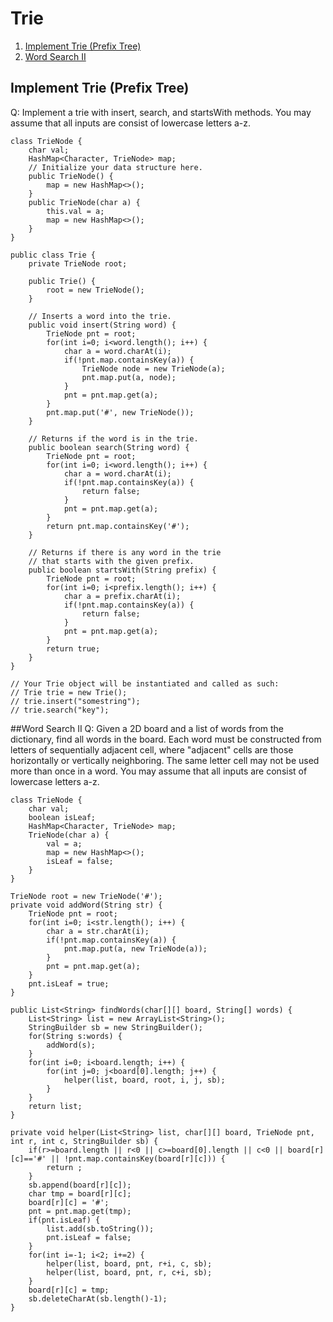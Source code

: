 # Trie

1. [Implement Trie (Prefix Tree)](#implement-trie-prefix-tree)
2. [Word Search II](#word-search-ii)

## Implement Trie (Prefix Tree)
Q: Implement a trie with insert, search, and startsWith methods. You may assume that all inputs are consist of lowercase letters a-z.   
```
class TrieNode {
    char val;
    HashMap<Character, TrieNode> map;
    // Initialize your data structure here.
    public TrieNode() {
        map = new HashMap<>();
    }
    public TrieNode(char a) {
        this.val = a;
        map = new HashMap<>();
    }
}

public class Trie {
    private TrieNode root;

    public Trie() {
        root = new TrieNode();
    }

    // Inserts a word into the trie.
    public void insert(String word) {
        TrieNode pnt = root;
        for(int i=0; i<word.length(); i++) {
            char a = word.charAt(i);
            if(!pnt.map.containsKey(a)) {
                TrieNode node = new TrieNode(a);
                pnt.map.put(a, node);
            }
            pnt = pnt.map.get(a);
        }
        pnt.map.put('#', new TrieNode());
    }

    // Returns if the word is in the trie.
    public boolean search(String word) {
        TrieNode pnt = root;
        for(int i=0; i<word.length(); i++) {
            char a = word.charAt(i);
            if(!pnt.map.containsKey(a)) {
                return false;
            }
            pnt = pnt.map.get(a);
        }
        return pnt.map.containsKey('#');
    }

    // Returns if there is any word in the trie
    // that starts with the given prefix.
    public boolean startsWith(String prefix) {
        TrieNode pnt = root;
        for(int i=0; i<prefix.length(); i++) {
            char a = prefix.charAt(i);
            if(!pnt.map.containsKey(a)) {
                return false;
            }
            pnt = pnt.map.get(a);
        }
        return true;
    }
}

// Your Trie object will be instantiated and called as such:
// Trie trie = new Trie();
// trie.insert("somestring");
// trie.search("key");
```

##Word Search II
Q: Given a 2D board and a list of words from the dictionary, find all words in the board. Each word must be constructed from letters of sequentially adjacent cell, where "adjacent" cells are those horizontally or vertically neighboring. The same letter cell may not be used more than once in a word. You may assume that all inputs are consist of lowercase letters a-z.   
```
class TrieNode {
    char val;
    boolean isLeaf;
    HashMap<Character, TrieNode> map;
    TrieNode(char a) {
        val = a;
        map = new HashMap<>();
        isLeaf = false;
    }
}

TrieNode root = new TrieNode('#');
private void addWord(String str) {
    TrieNode pnt = root;
    for(int i=0; i<str.length(); i++) {
        char a = str.charAt(i);
        if(!pnt.map.containsKey(a)) {
            pnt.map.put(a, new TrieNode(a));
        }
        pnt = pnt.map.get(a);
    }
    pnt.isLeaf = true;
}

public List<String> findWords(char[][] board, String[] words) {
    List<String> list = new ArrayList<String>();
    StringBuilder sb = new StringBuilder();
    for(String s:words) {
        addWord(s);
    }
    for(int i=0; i<board.length; i++) {
        for(int j=0; j<board[0].length; j++) {
            helper(list, board, root, i, j, sb);
        }
    }
    return list;
}

private void helper(List<String> list, char[][] board, TrieNode pnt, int r, int c, StringBuilder sb) {
    if(r>=board.length || r<0 || c>=board[0].length || c<0 || board[r][c]=='#' || !pnt.map.containsKey(board[r][c])) {
        return ;
    }
    sb.append(board[r][c]);
    char tmp = board[r][c];
    board[r][c] = '#';
    pnt = pnt.map.get(tmp);
    if(pnt.isLeaf) {
        list.add(sb.toString());
        pnt.isLeaf = false;
    }
    for(int i=-1; i<2; i+=2) {
        helper(list, board, pnt, r+i, c, sb);
        helper(list, board, pnt, r, c+i, sb);
    }
    board[r][c] = tmp;
    sb.deleteCharAt(sb.length()-1);
}
```



